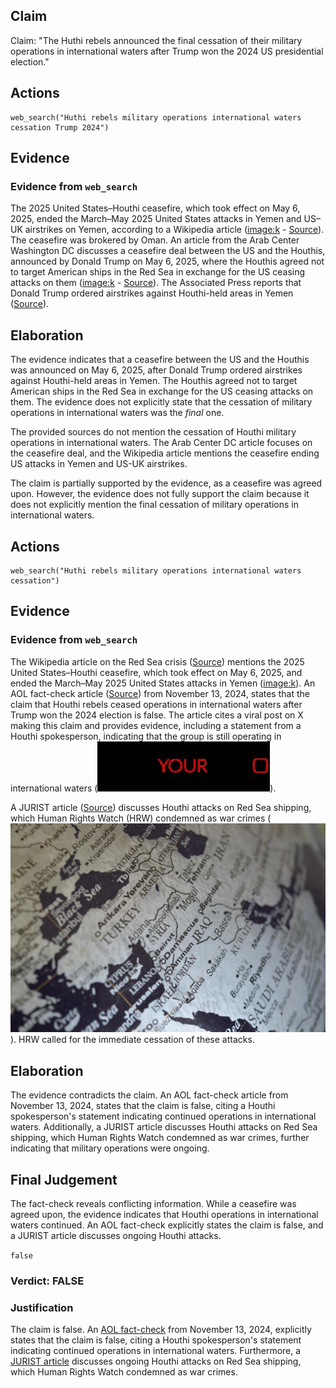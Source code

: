 ## Claim
Claim: "The Huthi rebels announced the final cessation of their military operations in international waters after Trump won the 2024 US presidential election."

## Actions
```
web_search("Huthi rebels military operations international waters cessation Trump 2024")
```

## Evidence
### Evidence from `web_search`
The 2025 United States–Houthi ceasefire, which took effect on May 6, 2025, ended the March–May 2025 United States attacks in Yemen and US–UK airstrikes on Yemen, according to a Wikipedia article (<image:k> - [Source](https://en.wikipedia.org/wiki/2025_United_States%E2%80%93Houthi_ceasefire)). The ceasefire was brokered by Oman. An article from the Arab Center Washington DC discusses a ceasefire deal between the US and the Houthis, announced by Donald Trump on May 6, 2025, where the Houthis agreed not to target American ships in the Red Sea in exchange for the US ceasing attacks on them (<image:k> - [Source](https://arabcenterdc.org/resource/implications-of-the-us-houthi-ceasefire-deal/)). The Associated Press reports that Donald Trump ordered airstrikes against Houthi-held areas in Yemen ([Source](https://apnews.com/article/trump-yemen-houthis-airstrikes-iran-explainer-06e5676098543ebab53a0cdeefd83731)).


## Elaboration
The evidence indicates that a ceasefire between the US and the Houthis was announced on May 6, 2025, after Donald Trump ordered airstrikes against Houthi-held areas in Yemen. The Houthis agreed not to target American ships in the Red Sea in exchange for the US ceasing attacks on them. The evidence does not explicitly state that the cessation of military operations in international waters was the *final* one.

The provided sources do not mention the cessation of Houthi military operations in international waters. The Arab Center DC article focuses on the ceasefire deal, and the Wikipedia article mentions the ceasefire ending US attacks in Yemen and US-UK airstrikes.

The claim is partially supported by the evidence, as a ceasefire was agreed upon. However, the evidence does not fully support the claim because it does not explicitly mention the final cessation of military operations in international waters.


## Actions
```
web_search("Huthi rebels military operations international waters cessation")
```

## Evidence
### Evidence from `web_search`
The Wikipedia article on the Red Sea crisis ([Source](https://en.wikipedia.org/wiki/Red_Sea_crisis)) mentions the 2025 United States–Houthi ceasefire, which took effect on May 6, 2025, and ended the March–May 2025 United States attacks in Yemen (<image:k>). An AOL fact-check article ([Source](https://www.aol.com/fact-check-no-houthis-not-140600882.html)) from November 13, 2024, states that the claim that Houthi rebels ceased operations in international waters after Trump won the 2024 election is false. The article cites a viral post on X making this claim and provides evidence, including a statement from a Houthi spokesperson, indicating that the group is still operating in international waters (![image 10520](media/2025-08-30_23-22-1756596149-950063.jpg)).

A JURIST article ([Source](https://www.jurist.org/news/2025/07/houthi-attacks-on-red-sea-cargo-condemned-as-war-crimes/)) discusses Houthi attacks on Red Sea shipping, which Human Rights Watch (HRW) condemned as war crimes (![image 10548](media/2025-08-30_23-22-1756596170-663647.jpg)). HRW called for the immediate cessation of these attacks.


## Elaboration
The evidence contradicts the claim. An AOL fact-check article from November 13, 2024, states that the claim is false, citing a Houthi spokesperson's statement indicating continued operations in international waters. Additionally, a JURIST article discusses Houthi attacks on Red Sea shipping, which Human Rights Watch condemned as war crimes, further indicating that military operations were ongoing.


## Final Judgement
The fact-check reveals conflicting information. While a ceasefire was agreed upon, the evidence indicates that Houthi operations in international waters continued. An AOL fact-check explicitly states the claim is false, and a JURIST article discusses ongoing Houthi attacks.

`false`


### Verdict: FALSE

### Justification
The claim is false. An [AOL fact-check](https://www.aol.com/fact-check-no-houthis-not-140600882.html) from November 13, 2024, explicitly states that the claim is false, citing a Houthi spokesperson's statement indicating continued operations in international waters. Furthermore, a [JURIST article](https://www.jurist.org/news/2025/07/houthi-attacks-on-red-sea-cargo-condemned-as-war-crimes/) discusses ongoing Houthi attacks on Red Sea shipping, which Human Rights Watch condemned as war crimes.

